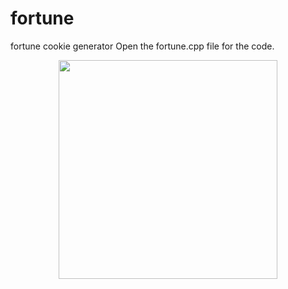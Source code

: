# fortune
fortune cookie generator
Open the fortune.cpp file for the code.
<p align="center">
  <img src=fortune/fortune-cookie.gif width="350"/>
</p>
